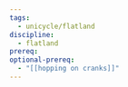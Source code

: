 ```yaml
---
tags:
  - unicycle/flatland
discipline:
  - flatland
prereq: 
optional-prereq:
  - "[[hopping on cranks]]"
---
```

